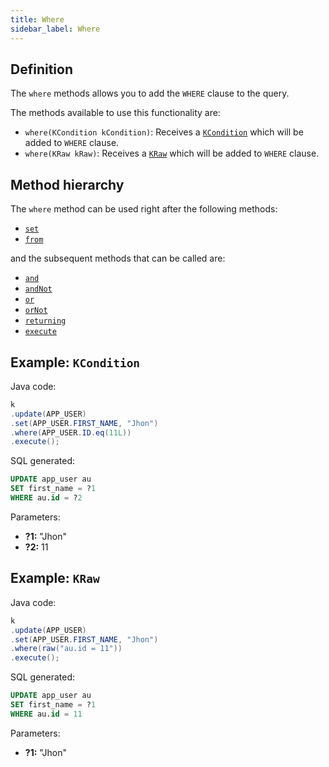 ```yaml
---
title: Where
sidebar_label: Where
---
```


## Definition

The `where` methods allows you to add the `WHERE` clause to the query.

The methods available to use this functionality are:

- `where(KCondition kCondition)`: Receives a [`KCondition`](/docs/kcondition/introduction) which will be added to `WHERE` clause.
- `where(KRaw kRaw)`: Receives a [`KRaw`](/docs/select-statement/select/introduction#7-kraw) which will be added to `WHERE` clause.

## Method hierarchy

The `where` method can be used right after the following methods:

- [`set`](/docs/update-statement/set/)
- [`from`](/docs/update-statement/from/)

and the subsequent methods that can be called are:

- [`and`](/docs/update-statement/where/and)
- [`andNot`](/docs/update-statement/where/and-not)
- [`or`](/docs/update-statement/where/or)
- [`orNot`](/docs/update-statement/where/or-not)
- [`returning`](/docs/update-statement/returning)
- [`execute`](/docs/select-statement/select/)

## Example: `KCondition`

Java code:

```java
k
.update(APP_USER)
.set(APP_USER.FIRST_NAME, "Jhon")
.where(APP_USER.ID.eq(11L))
.execute();
```

SQL generated:

```sql
UPDATE app_user au
SET first_name = ?1
WHERE au.id = ?2
```

Parameters:

- **?1:** "Jhon"
- **?2:** 11

## Example: `KRaw`

Java code:

```java
k
.update(APP_USER)
.set(APP_USER.FIRST_NAME, "Jhon")
.where(raw("au.id = 11"))
.execute();
```

SQL generated:

```sql
UPDATE app_user au
SET first_name = ?1
WHERE au.id = 11
```

Parameters:

- **?1:** "Jhon"